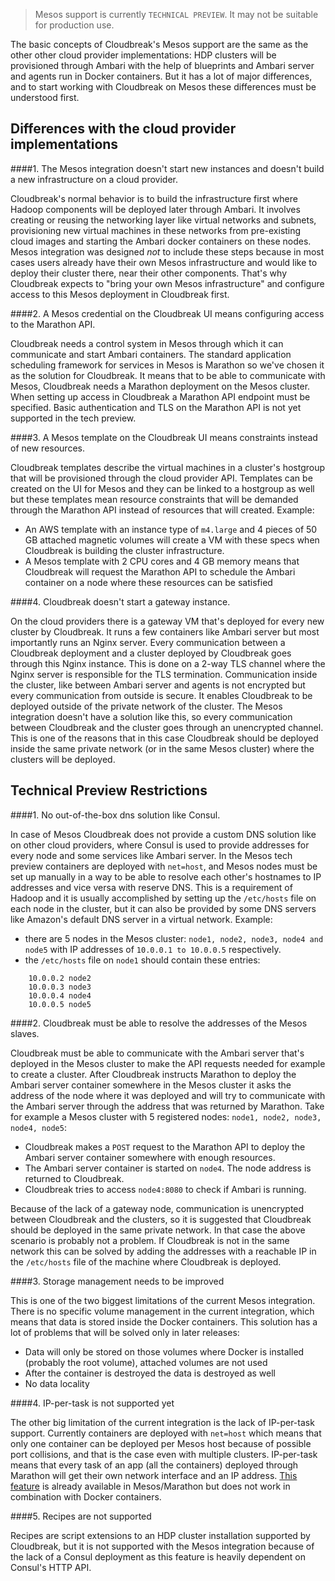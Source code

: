 > Mesos support is currently `TECHNICAL PREVIEW`. It may not be suitable for production use.

 The basic concepts of Cloudbreak's Mesos support are the same as the other other cloud provider implementations: HDP clusters will be provisioned through Ambari with the help of blueprints and Ambari server and agents run in Docker containers. But it has a lot of major differences, and to start working with Cloudbreak on Mesos these differences must be understood first.

## Differences with the cloud provider implementations

####1. The Mesos integration doesn't start new instances and doesn't build a new infrastructure on a cloud provider.

Cloudbreak's normal behavior is to build the infrastructure first where Hadoop components will be deployed later through Ambari. It involves creating or reusing the networking layer like virtual networks and subnets, provisioning new virtual machines in these networks from pre-existing cloud images and starting the Ambari docker containers on these nodes. Mesos integration was designed *not* to include these steps because in most cases users already have their own Mesos infrastructure and would like to deploy their cluster there, near their other components. That's why Cloudbreak expects to "bring your own Mesos infrastructure" and configure access to this Mesos deployment in Cloudbreak first.

####2. A Mesos credential on the Cloudbreak UI means configuring access to the Marathon API.

Cloudbreak needs a control system in Mesos through which it can communicate and start Ambari containers. The standard application scheduling framework for services in Mesos is Marathon so we've chosen it as the solution for Cloudbreak. It means that to be able to communicate with Mesos, Cloudbreak needs a Marathon deployment on the Mesos cluster. When setting up access in Cloudbreak a Marathon API endpoint must be specified. Basic authentication and TLS on the Marathon API is not yet supported in the tech preview.

####3. A Mesos template on the Cloudbreak UI means constraints instead of new resources.

Cloudbreak templates describe the virtual machines in a cluster's hostgroup that will be provisioned through the cloud provider API. Templates can be created on the UI for Mesos and they can be linked to a hostgroup as well but these templates mean resource constraints that will be demanded through the Marathon API instead of resources that will created. 
Example:

- An AWS template with an instance type of `m4.large` and 4 pieces of 50 GB attached magnetic volumes will create a VM with these specs when Cloudbreak is building the cluster infrastructure.
- A Mesos template with 2 CPU cores and 4 GB memory means that Cloudbreak will request the Marathon API to schedule the Ambari container on a node where these resources can be satisfied

####4. Cloudbreak doesn't start a gateway instance.

On the cloud providers there is a gateway VM that's deployed for every new cluster by Cloudbreak. It runs a few containers like Ambari server but most importantly runs an Nginx server. Every communication between a Cloudbreak deployment and a cluster deployed by Cloudbreak goes through this Nginx instance. This is done on a 2-way TLS channel where the Nginx server is responsible for the TLS termination. Communication inside the cluster, like between Ambari server and agents is not encrypted but every communication from outside is secure. It enables Cloudbreak to be deployed outside of the private network of the cluster. The Mesos integration doesn't have a solution like this, so every communication between Cloudbreak and the cluster goes through an unencrypted channel. This is one of the reasons that in this case Cloudbreak should be deployed inside the same private network (or in the same Mesos cluster) where the clusters will be deployed.

## Technical Preview Restrictions

####1. No out-of-the-box dns solution like Consul.

In case of Mesos Cloudbreak does not provide a custom DNS solution like on other cloud providers, where Consul is used to provide addresses for every node and some services like Ambari server. In the Mesos tech preview containers are deployed with `net=host`, and Mesos nodes must be set up manually in a way to be able to resolve each other's hostnames to IP addresses and vice versa with reserve DNS. This is a requirement of Hadoop and it is usually accomplished by setting up the `/etc/hosts` file on each node in the cluster, but it can also be provided by some DNS servers like Amazon's default DNS server in a virtual network.
Example:

- there are 5 nodes in the Mesos cluster: `node1, node2, node3, node4 and node5` with IP addresses of `10.0.0.1 to 10.0.0.5` respectively.
- the `/etc/hosts` file on `node1` should contain these entries:

```
	10.0.0.2 node2
	10.0.0.3 node3
	10.0.0.4 node4
	10.0.0.5 node5
```

####2. Cloudbreak must be able to resolve the addresses of the Mesos slaves.

Cloudbreak must be able to communicate with the Ambari server that's deployed in the Mesos cluster to make the API requests needed for example to create a cluster. After Cloudbreak instructs Marathon to deploy the Ambari server container somewhere in the Mesos cluster it asks the address of the node where it was deployed and will try to communicate with the Ambari server through the address that was returned by Marathon. Take for example a Mesos cluster with 5 registered nodes: `node1, node2, node3, node4, node5`:

- Cloudbreak makes a `POST` request to the Marathon API to deploy the Ambari server container somewhere with enough resources.
- The Ambari server container is started on `node4`. The node address is returned to Cloudbreak.
- Cloudbreak tries to access `node4:8080` to check if Ambari is running.

Because of the lack of a gateway node, communication is unencrypted between Cloudbreak and the clusters, so it is suggested that Cloudbreak should be deployed in the same private network. In that case the above scenario is probably not a problem.
If Cloudbreak is not in the same network this can be solved by adding the addresses with a reachable IP in the `/etc/hosts` file of the machine where Cloudbreak is deployed.

####3. Storage management needs to be improved

This is one of the two biggest limitations of the current Mesos integration. There is no specific volume management in the current integration, which means that data is stored inside the Docker containers. This solution has a lot of problems that will be solved only in later releases:

- Data will only be stored on those volumes where Docker is installed (probably the root volume), attached volumes are not used
- After the container is destroyed the data is destroyed as well
- No data locality

####4. IP-per-task is not supported yet

The other big limitation of the current integration is the lack of IP-per-task support. Currently containers are deployed with `net=host` which means that only one container can be deployed per Mesos host because of possible port collisions, and that is the case even with multiple clusters.
IP-per-task means that every task of an app (all the containers) deployed through Marathon will get their own network interface and an IP address.
[This feature](https://mesosphere.github.io/marathon/docs/ip-per-task.html) is already available in Mesos/Marathon but does not work in combination with Docker containers.

####5. Recipes are not supported

Recipes are script extensions to an HDP cluster installation supported by Cloudbreak, but it is not supported with the Mesos integration because of the lack of a Consul deployment as this feature is heavily dependent on Consul's HTTP API.
